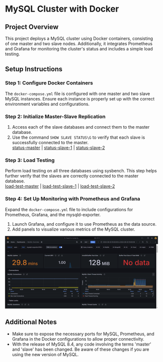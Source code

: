 # MySQL Cluster with Docker

## Project Overview

This project deploys a MySQL cluster using Docker containers, consisting of one master and two slave nodes. Additionally, it integrates Prometheus and Grafana for monitoring the cluster's status and includes a simple load testing.

## Setup Instructions

### Step 1: Configure Docker Containers

The `docker-compose.yml` file is configured with one master and two slave MySQL instances. Ensure each instance is properly set up with the correct environment variables and configurations.

### Step 2: Initialize Master-Slave Replication

1. Access each of the slave databases and connect them to the master database.
2. Use the command `SHOW SLAVE STATUS\G` to verify that each slave is successfully connected to the master.  
[status-master](https://github.com/SummerEkko/data-cluster/blob/main/media/status-master.png) | [status-slave-1](https://github.com/SummerEkko/data-cluster/blob/main/media/status-slave-1.png) | [status-slave-2](https://github.com/SummerEkko/data-cluster/blob/main/media/status-slave-2.png)  

### Step 3: Load Testing

Perform load testing on all three databases using sysbench. This step helps further verify that the slaves are correctly connected to the master database.  
[load-test-master](https://github.com/SummerEkko/data-cluster/blob/main/media/load-test-master.png) | [load-test-slave-1](https://github.com/SummerEkko/data-cluster/blob/main/media/load-test-slave-1.png) | [load-test-slave-2](https://github.com/SummerEkko/data-cluster/blob/main/media/load-test-slave-2.png)  

### Step 4: Set Up Monitoring with Prometheus and Grafana

Expand the `docker-compose.yml` file to include configurations for Prometheus, Grafana, and the mysqld-exporter.

1. Launch Grafana, and configure it to use Prometheus as the data source.
2. Add panels to visualize various metrics of the MySQL cluster.  
  
![Grafana Dashboard](https://github.com/SummerEkko/data-cluster/blob/main/media/panel-1.png "Grafana Dashboard")  


## Additional Notes

- Make sure to expose the necessary ports for MySQL, Prometheus, and Grafana in the Docker configurations to allow proper connectivity.
- With the release of MySQL 8.4, any code involving the terms 'master' and 'slave' has been changed. Be aware of these changes if you are using the new version of MySQL.
